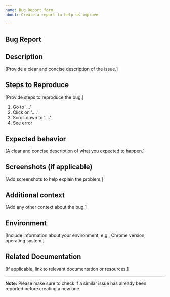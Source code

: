 ```yaml
---
name: Bug Report form
about: Create a report to help us improve

---
```


## Bug Report

## Description
[Provide a clear and concise description of the issue.]

## Steps to Reproduce
[Provide steps to reproduce the bug.]

1. Go to '...'
2. Click on '....'
3. Scroll down to '....'
4. See error

## Expected behavior
[A clear and concise description of what you expected to happen.]

## Screenshots (if applicable)
[Add screenshots to help explain the problem.]

## Additional context
[Add any other context about the bug.]

## Environment
[Include information about your environment, e.g., Chrome version, operating system.]

## Related Documentation
[If applicable, link to relevant documentation or resources.]

---

**Note:** Please make sure to check if a similar issue has already been reported before creating a new one.

